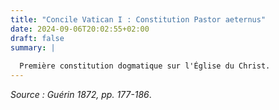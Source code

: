 ```yaml
---
title: "Concile Vatican I : Constitution Pastor aeternus"
date: 2024-09-06T20:02:55+02:00
draft: false
summary: |
  
  Première constitution dogmatique sur l'Église du Christ.
---
```



*Source : Guérin 1872, pp. 177-186*.

